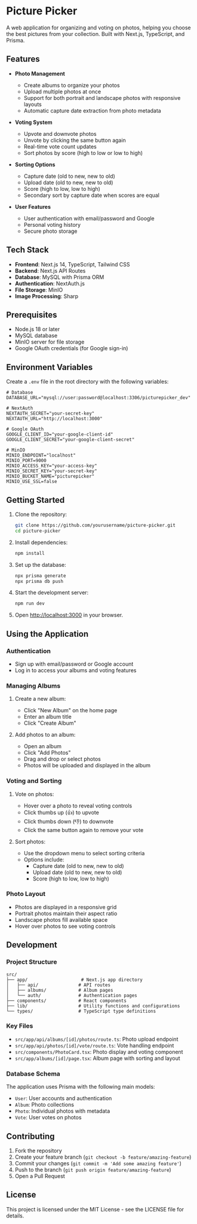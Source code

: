 # Picture Picker

A web application for organizing and voting on photos, helping you choose the best pictures from your collection. Built with Next.js, TypeScript, and Prisma.

## Features

- **Photo Management**
  - Create albums to organize your photos
  - Upload multiple photos at once
  - Support for both portrait and landscape photos with responsive layouts
  - Automatic capture date extraction from photo metadata

- **Voting System**
  - Upvote and downvote photos
  - Unvote by clicking the same button again
  - Real-time vote count updates
  - Sort photos by score (high to low or low to high)

- **Sorting Options**
  - Capture date (old to new, new to old)
  - Upload date (old to new, new to old)
  - Score (high to low, low to high)
  - Secondary sort by capture date when scores are equal

- **User Features**
  - User authentication with email/password and Google
  - Personal voting history
  - Secure photo storage

## Tech Stack

- **Frontend**: Next.js 14, TypeScript, Tailwind CSS
- **Backend**: Next.js API Routes
- **Database**: MySQL with Prisma ORM
- **Authentication**: NextAuth.js
- **File Storage**: MinIO
- **Image Processing**: Sharp

## Prerequisites

- Node.js 18 or later
- MySQL database
- MinIO server for file storage
- Google OAuth credentials (for Google sign-in)

## Environment Variables

Create a `.env` file in the root directory with the following variables:

```env
# Database
DATABASE_URL="mysql://user:password@localhost:3306/picturepicker_dev"

# NextAuth
NEXTAUTH_SECRET="your-secret-key"
NEXTAUTH_URL="http://localhost:3000"

# Google OAuth
GOOGLE_CLIENT_ID="your-google-client-id"
GOOGLE_CLIENT_SECRET="your-google-client-secret"

# MinIO
MINIO_ENDPOINT="localhost"
MINIO_PORT=9000
MINIO_ACCESS_KEY="your-access-key"
MINIO_SECRET_KEY="your-secret-key"
MINIO_BUCKET_NAME="picturepicker"
MINIO_USE_SSL=false
```

## Getting Started

1. Clone the repository:
   ```bash
   git clone https://github.com/yourusername/picture-picker.git
   cd picture-picker
   ```

2. Install dependencies:
   ```bash
   npm install
   ```

3. Set up the database:
   ```bash
   npx prisma generate
   npx prisma db push
   ```

4. Start the development server:
   ```bash
   npm run dev
   ```

5. Open [http://localhost:3000](http://localhost:3000) in your browser.

## Using the Application

### Authentication
- Sign up with email/password or Google account
- Log in to access your albums and voting features

### Managing Albums
1. Create a new album:
   - Click "New Album" on the home page
   - Enter an album title
   - Click "Create Album"

2. Add photos to an album:
   - Open an album
   - Click "Add Photos"
   - Drag and drop or select photos
   - Photos will be uploaded and displayed in the album

### Voting and Sorting
1. Vote on photos:
   - Hover over a photo to reveal voting controls
   - Click thumbs up (👍) to upvote
   - Click thumbs down (👎) to downvote
   - Click the same button again to remove your vote

2. Sort photos:
   - Use the dropdown menu to select sorting criteria
   - Options include:
     - Capture date (old to new, new to old)
     - Upload date (old to new, new to old)
     - Score (high to low, low to high)

### Photo Layout
- Photos are displayed in a responsive grid
- Portrait photos maintain their aspect ratio
- Landscape photos fill available space
- Hover over photos to see voting controls

## Development

### Project Structure
```
src/
├── app/                    # Next.js app directory
│   ├── api/               # API routes
│   ├── albums/            # Album pages
│   └── auth/              # Authentication pages
├── components/            # React components
├── lib/                   # Utility functions and configurations
└── types/                 # TypeScript type definitions
```

### Key Files
- `src/app/api/albums/[id]/photos/route.ts`: Photo upload endpoint
- `src/app/api/photos/[id]/vote/route.ts`: Vote handling endpoint
- `src/components/PhotoCard.tsx`: Photo display and voting component
- `src/app/albums/[id]/page.tsx`: Album page with sorting and layout

### Database Schema
The application uses Prisma with the following main models:
- `User`: User accounts and authentication
- `Album`: Photo collections
- `Photo`: Individual photos with metadata
- `Vote`: User votes on photos

## Contributing

1. Fork the repository
2. Create your feature branch (`git checkout -b feature/amazing-feature`)
3. Commit your changes (`git commit -m 'Add some amazing feature'`)
4. Push to the branch (`git push origin feature/amazing-feature`)
5. Open a Pull Request

## License

This project is licensed under the MIT License - see the LICENSE file for details.
